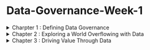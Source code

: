  # Data-Governance-Week-1

<details>
<summary> Charpter 1 : Defining Data Governance </summary>
<br>

<details>
<summary>What is meant by governance?</summary>
<br>

Governance oversees control and direction in a specific area.
It involves making, regulating, and enforcing decisions.
As entities grow, formal governance becomes vital to prevent chaos.

Governance exists in various contexts, from family rules to national laws.
Its formality varies based on context and purpose.

In data governance, the focus is on formalizing control, processes, and accountabilities to achieve specific results.
Different domains have their own governance systems tailored to their objectives.

Data governance is crucial due to the rapid growth of data and the need to manage associated risks.
Organizations seek to establish formal systems for data control and oversight to maximize data value while mitigating risks.
</details>

<details>
<summary>What is Data Governance?</summary>
<br>

Objective: Data governance is about managing data effectively to meet various needs.

Stakeholder Demands: Staff want quick access to accurate, high-quality data; leaders seek insights for informed decision-making; legal departments require compliance with laws; product designers need data for creative decisions; security professionals ensure data protection.

Business Demands: Quality management of data is essential for innovation, growth, and success.

Benefits: Well-managed data drives innovation, supports a data-driven culture, and improves outcomes.

Challenges: Many organizations aspire to be data-driven, but only a small percentage achieve this goal due to various barriers.

Risk Management: Successful data governance minimizes risks, ensures compliance, and provides comfort to business leaders.

Data Management Importance: Proper data management distinguishes organizations that value data as a valuable asset from those that don't.

Enterprise Information Management (EIM): EIM recognizes data as a valuable asset and involves governing and managing data as a central enabler.

Data Governance vs. Data Management: Data governance focuses on roles, policies, and the data lifecycle, while data management involves technical implementations like databases and analytics software

![img.png](img.png)
</details>

<details>
<summary>Developing a Data Governance Framework</summary>
<br>

Customization: Data governance programs must be tailored to each organization's needs, budget, and capabilities.

Framework Essentials: A data governance framework provides guiding concepts and structure for implementation.

Components: Common components include leadership and strategy, roles and responsibilities, policies, processes, standards, metrics, tools, and communications/collaboration.

Leadership and Strategy: Alignment with organizational strategy is crucial, requiring support and sponsorship from senior leadership.

Roles and Responsibilities: Identification and assignment of specific roles, recognizing that data governance involves nearly everyone in the organization.

Policies, Processes, and Standards: These guide responsibilities and ensure uniformity, requiring design, development, and enforcement with accountability.

Metrics: Measurement mechanisms are needed to assess program effectiveness and deliver value, facilitating continuous improvement.

Tools: Various tools support data governance and management, including those for master data management, security, integration, and compliance.

Communications and Collaboration: High-quality communication and collaboration are vital, requiring clear channels, change management, and a positive culture.
</details>

<details>
<summary>Preparing for Data Governance</summary>
<br>


Organizational Readiness: Before implementing data governance, organizations must assess their readiness, including their data culture.

Understanding Data Culture: Data culture refers to how an organization values, manages, and uses data. Mature data cultures prioritize data-driven decision-making and empower employees at all levels.

Significance of Data Culture: Effective data cultures enable informed decision-making based on data insights, fostering competitiveness and success in the digital age.

Leadership and Trust: Senior leadership plays a crucial role in fostering a data culture, emphasizing the importance of trust in data quality and understanding.

Assessment Process: Organizations can assess their data culture maturity through interviews, observations, and evaluation of decision-making processes.

Integration with Data Governance: Implementing data governance can enhance and contribute positively to building a robust data culture within an organization.
</details>

<details>
<summary>Maturing the Data Culture</summary>
<br>

Preparing for Data Governance: 

Before implementing data governance, organizations should focus on maturing their data culture.

Key Steps to Start:

Help leaders communicate the value of data and model data-driven behavior.
Provide basic tools and education for data use, including data manipulation, analytics, and visualization.
Show progress by starting with small, tangible initiatives.
Acknowledge resistance and frustration, and provide channels for feedback and discussion.

Assessing Readiness for Data Governance:

Ensure alignment with business strategy.
Secure full commitment from senior leadership.
Identify executive sponsors.
Establish long-term funding and commitment.
Understand that data governance is an ongoing program, not a one-off project.

Document the ROI.

Ensure legal and compliance support.
Verify the existence of fundamental data skills and IT support.
Ongoing Assessment: Continuously assess the organization's readiness for data governance throughout the planning and implementation process.
</details>

</details>

<details>
<summary>Chapter 2 : Exploring a World Overflowing with Data</summary>
<br>

<details>
<summary>Defining Data</summary>
<br>

Data is described as digitally stored units that gain meaning through processing, with examples of structured, unstructured, and semi-structured data provided. The value of data lies in its processing and application, which transforms it into useful information, driving various functions across industries. This processing, facilitated by information technology, forms the foundation of digital transformation
</details>

<details>
<summary>From Data to Insight</summary>
<br>

Creating, collecting, and storing data without a clear purpose is wasteful.

Exceptions exist, but generally, data should serve a purpose.

Unused data is as useless as unread reports; data must be converted into information to be meaningful.

Information organizes and contextualizes data, making it useful on its own.

Information, when coupled with broader concepts, becomes knowledge, which is actionable.

Knowledge, when combined with reasoning and experience, leads to wisdom.

Wisdom determines the contextual validity of knowledge and guides actions.

Insight, derived from knowledge and wisdom, provides a deeper understanding.

Examples illustrate the progression from data to insight using Harry Styles.

The data-information-knowledge-wisdom (DIKW) hierarchy depicts the journey from data to insight.
![img.png](img.png)
Data holds value in delivering wisdom but faces challenges in transformation.

Good data governance improves outcomes in data transformation and utilization.

</details>

<details>
<summary>The Role of Data in the 21st Century</summary>
<br>

Data has played pivotal roles throughout history, aiding in understanding the world, enhancing decision-making, and solving diverse problems. However, its value has skyrocketed in the 21st century due to technological advancements. Since the mid-20th century, with the rise of computer systems and the internet, data quantity, quality, and accessibility have surged. 

In the current era, data production exceeds our capacity to manage it, reshaping industries, cities, and even social dynamics. The profound impact of data extends to learning, socialization, and entertainment, while also introducing significant risks such as cyberattacks. With data being considered the most valuable asset today, we are undoubtedly in a new era defined by its influence.
</details>

<details>
<summary>Data-Driven Decision-Making</summary>
<br>

Data-driven decision-making harnesses the power of data to enhance decision quality across various contexts. From choosing a restaurant based on customer reviews to entering new markets with products or services, data guides informed choices. 

Rich datasets enable deeper understanding and facilitate confident decision-making, provided the data is of high quality. Data governance ensures data quality, underscoring its importance in effective decision-making.
</details>

<details>
<summary>Data as The New Oil</summary>
<br>

The metaphor of "data as the new oil" suggests that, like oil in the past, data is now driving and growing economies. Just as oil needed to be refined to be useful, data must be organized and analyzed to unlock its value. 

Just as oil powered industrial economies, data is powering digital economies today, with major companies like Facebook and Google leading the way. Industries across the board are being transformed by digitalization and data, with many leveraging data management to generate revenue. 

However, like oil, the control of vast amounts of valuable data confers significant power, raising concerns about privacy and monopolies similar to those seen with oil in the past.
</details>

<details>
<summary>Data Ownership</summary>
<br>
Data ownership describes the rights a person, team, or organization has over one or more data sets. These rights may span from lightweight oversight and control to rigorous rules that are legally enforceable. 

For example, data associated with intellectual property — items such as copyrights and trade secrets — will likely have high degrees of protection, from accessibility rights to who can use the data and for what purpose.
</details>

<details>
<summary>Data Architecture</summary>
<br>

Nearly every organization functions as a technology business today.

Enterprise Architecture (EA) aligns technical infrastructure with business strategy.

Data Architecture, a subset of EA, ensures data decisions align with business goals.

High-quality EA and data architectures facilitate smooth operations and adaptability.

Inadequate architectures can hinder digital efforts and increase complexity.

Data architecture involves ensuring data availability, simplifying access, enforcing protections, adopting standards, and optimizing data flow.

It reflects an organization's commitment to data governance and is a cross-organizational responsibility.

Efficient data flow across business silos is crucial for medium to large organizations.
</details>

<details>
<summary>The Lifecycle of Data</summary>
<br>

![img_1.png](img_1.png)

Creation:  This is the stage at which data comes into being. It may be manual or automated and get created internally or externally. Data is created all the time by a vast number of activities that include system inputs and outputs.

Storage:  Once data is created and assuming you want it available for later use, it must be stored. It most likely will be contained and managed in a database. The database needs a home, too as a local hard drive, server, or cloud service.

Usage:  Hopefully you’re capturing and storing data because you want to use it. Maybe not immediately, but at some point, perhaps for analysis. Data may need to be processed to be useful. That could include cleansing it of errors, transforming it to another format, and securing access rights.

Archival:  In this stage, you identify data that is not currently being used and move it to a long-term storage system out of your production environment. If it's needed at some point in the future, it can be retrieved and utilized.

Destruction:  Despite a desire by some to keep everything forever, there is a logical point where destruction makes sense or is required by regulation or policy. Data destruction involves making data inaccessible and unreadable. It can include the physical destruction of a device such as a hard drive.
</details>

<details>
<summary>Understanding the Impact of Big Data</summary>
<br>

Data isn’t some kind of new phenomenon. In fact, we’ve been capturing and storing data in an analog fashion for thousands of years. The Romans, for example, used ledgers to keep track of their various activities across their expansive empire.

Fast-forward to the 20th century and the Cold War was instrumental in the technological leaps that resulted in microprocessors and the classical computing we use today. 
One by-product of the Cold War, the space race between the United States and the Soviet Union, accelerated innovation in computing and telecommunications.

The U.S. Census played a crucial role in the development of data processing, originating in the late 1800s to tabulate population data every ten years.

The Tabulating Machine Company, later known as IBM, automated and commercialized data processing through punch cards, which represented data points like gender.

IBM's advancements in data processing expanded into various sectors, including office automation, military, academia, and factories.

These developments marked the transition into the information age, characterized by the proliferation of data as a raw material driving productivity and innovation.

Connectivity facilitated the free flow of information across devices, organizations, and geographies, leading to explosive growth in data creation, storage, and utilization.

The significant increase in data volume and velocity led to the emergence of "big data," reflecting the scale and challenge of managing vast amounts of data effectively.
</details>

<details>
<summary>Defining Big Data</summary>
<br>

One way to define and characterize big data is through these five Vs:

Volume: The sheer scale of data being produced is unprecedented and requires new tools, skills, and processes.

Variety: There are already a lot of legacy file formats, such as CSV and MP3, and with new innovations, new formats are emerging all the time. This requires different methods of handling, from analysis to security.

Velocity: With so many collection points, digital interfaces, and ubiquitous connectivity, data is being created and moved at increasing speed. Consider that in 2021, Instagram users created, uploaded, and share 65,000 pictures a minute.

Variability:  The fact that the creation and flow of data are unpredictable.

Veracity:  The quality, including accuracy and truthfulness, of large volume of disparate sets of data, can differ considerably, causing challenges to data management.

**Drivers of Big Data**

Big data has been a significant phenomenon preceding the era of smartphones and the Internet of Things (IoT), characterized by an explosion in data creation, storage, and utilization.

The volume of data has experienced exponential growth, with global technology use generating 79 zettabytes in 2021, expected to reach 180 zettabytes by 2025.

Despite its impressive scale, much of the data is unstructured, duplicative, or of poor quality, presenting challenges for analysis and accessibility.

Despite challenges, big data provides immense value to organizations, driving innovation and facilitating advancements like self-driving cars and optimized supply chains.

Big data enables organizations to make more informed decisions, especially in marketing, by targeting specific audiences and individuals effectively.

While big data receives significant attention, small data sets, such as spreadsheets and surveys, remain valuable for decision-making and daily operations.

Smart data has emerged as a term describing big data that has been optimized for specific uses, employing processes like artificial intelligence (AI) to extract relevant insights.

Data governance is essential for all forms of data, whether big, small, or smart, emphasizing the importance of managing data effectively in the 21st century.
</details>

</details> 

<details>
<summary>Chapter 3 : Driving Value Through Data</summary>
<br>

<details>
<summary>Identify the Roles of Data</summary>
<br>

**Operations**: Data fuels day-to-day activities like payroll, order management, and marketing. It quantifies performance, facilitates decision-making, and supports internal and external communication.

**Strategy**: Data-driven strategies, developed through analysis and guided by principles, align with organizational goals and require operational support for implementation.

**Decision-Making**: Data enables better-informed decisions by providing real-time insights. Access to quality data at the right time is crucial, as bad data can lead to failure.

**Measuring**: Organizations continuously measure various aspects, using quantitative or qualitative data to inform decisions. However, not everything that counts can be counted, highlighting the importance of meaningful data collection.

**Monitoring**: Continuous evaluation of processes, systems, or projects involves collecting data to ensure performance, stability, and reliability. Data quality monitoring is essential for timely identification of issues.

**Insight Management**: Data analysis leads to actionable insights, which must be communicated effectively to relevant stakeholders. Knowledge management supports insight availability across the organization.

**Reporting**: Reports, containing structured data and information, aid in decision-making and problem-solving. The purpose of reporting is to empower leaders with timely and relevant information.
</details>

<details>
<summary>Approaching Data as an Asset</summary>
<br>
An asset is something that is owned by a person, an organization, or a government with the expectation that it can bring some economic benefit. This includes the generation of income, the reduction of expenses, or an increase in net worth.

An asset can be tangible or intangible. Tangible assets are physical things.
An intangible asset is the opposite, it’s a non-physical thing. Data is an intangible asset.

Improves operations.

Increases existing revenue.

Produces new forms of revenue.

Builds relationships with customers and other stakeholders.

Improves the quality of products and services.

Contributes to competitive advantage.

Enables innovation.

Reduces risk.
</details>

<details>
<summary>Data Analytics</summary>
<br>

Raw data indeed lacks meaningful insights on its own. To extract value, it requires the application of specialized tools and techniques, a process known as data analytics. This formal and disciplined approach is conducted by data analysts to derive answers or conclusions from data sets, aiding in decision-making for individuals or organizations.

The process of data analytics typically involves several steps, which vary depending on available resources and the context. These steps generally begin after the identification of the problem and questions to be addressed

![img_2.png](img_2.png)
**Descriptive**:  Existing data sets of historical data are accessed, and analysis is performed to determine what the data tells stakeholders about the performance of a key performance indicator (KPI) or other business objectives. It is insight on past performance.

**Diagnostic**:  As the term suggests, this analysis tries to glean from the data the answer to why something happened. It takes descriptive analysis and looks at the cause.

**Predictive**:  In this approach, the analyst uses techniques to determine what may occur in the future. It applies tools and techniques to historical data and trends to predict the likelihood of certain outcomes.

**Prescriptive**:  This analysis focuses on what action should be taken. In combination with predictive analytics, prescriptive techniques provide estimates of the probabilities of a variety of future outcomes.
![img_3.png](img_3.png)
</details>

<details>
<summary>Data Management</summary>
<br>
Definition: Data management involves the implementation of strategies and processes to handle organizational data effectively.

Role: It ensures that data is collected, stored, organized, maintained, and analyzed to maximize its value and quality.

Importance: Good data management leads to enhanced organizational performance by providing richer insights, smoother operations, and informed decision-making.

*Components*:

Collection: Gathering of data.

Storage: Storing data securely.

Organization: Structuring data for easy access and use.

Maintenance: Regular updates and management of data.

Analytics: Extracting insights from data.

Responsibilities: Technology teams play a crucial role, but all business stakeholders have responsibilities, including compliance with data policies and realizing data value.

Impact: Well-executed data management results in reduced security breaches, compliance issues, and higher confidence in data quality.

**Governing Data**

Definition: Governing data involves establishing controls and policies to manage and protect organizational data.

Purpose: It ensures adherence to policies, reduces risks, and maximizes data value.

*Essential Factors*:

People: Subject matter experts responsible for data quality and overseeing processes.

Policies: Adopted rules regarding data handling, including quality, privacy, retention, and security.

Metrics: Measurements to assess policy adherence and effectiveness, guiding both technical and business needs.
</details> 

</details> 